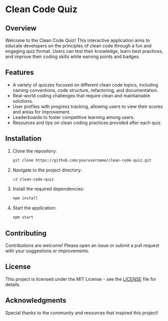 # Clean Code Quiz

## Overview
Welcome to the Clean Code Quiz! This interactive application aims to educate developers on the principles of clean code through a fun and engaging quiz format. Users can test their knowledge, learn best practices, and improve their coding skills while earning points and badges.

## Features
- A variety of quizzes focused on different clean code topics, including naming conventions, code structure, refactoring, and documentation.
- Real-world coding challenges that require clean and maintainable solutions.
- User profiles with progress tracking, allowing users to view their scores and areas for improvement.
- Leaderboards to foster competitive learning among users.
- Resources and tips on clean coding practices provided after each quiz.

## Installation
1. Clone the repository:
   ```bash
   git clone https://github.com/yourusername/clean-code-quiz.git
   ```
2. Navigate to the project directory:
   ```bash
   cd clean-code-quiz
   ```
3. Install the required dependencies:
   ```bash
   npm install
   ```
4. Start the application:
   ```bash
   npm start
   ```

## Contributing
Contributions are welcome! Please open an issue or submit a pull request with your suggestions or improvements.

## License
This project is licensed under the MIT License - see the [LICENSE](LICENSE) file for details.

## Acknowledgments
Special thanks to the community and resources that inspired this project!